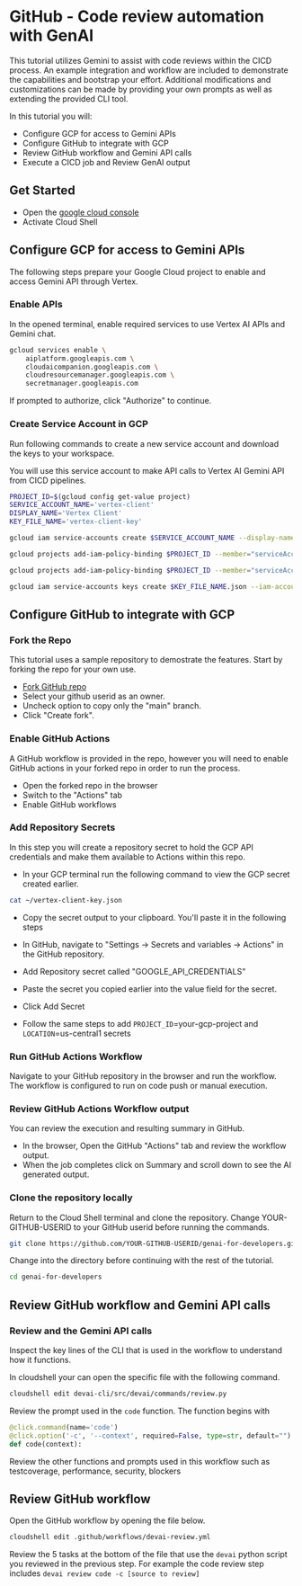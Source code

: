 # GitHub - Code review automation with GenAI

This tutorial utilizes Gemini to assist with code reviews within the CICD process. An example integration and workflow are included to demonstrate the capabilities and bootstrap your effort. Additional modifications and customizations can be made by providing your own prompts as well as extending the provided CLI tool.

In this tutorial you will:

- Configure GCP for access to Gemini APIs
- Configure GitHub to integrate with GCP
- Review GitHub workflow and Gemini API calls
- Execute a CICD job and Review GenAI output

## Get Started

- Open the [google cloud console](https://console.cloud.google.com/)
- Activate Cloud Shell

## Configure GCP for access to Gemini APIs

The following steps prepare your Google Cloud project to enable and access Gemini API through Vertex.

### Enable APIs

In the opened terminal, enable required services to use Vertex AI APIs and Gemini chat.

```sh
gcloud services enable \
    aiplatform.googleapis.com \
    cloudaicompanion.googleapis.com \
    cloudresourcemanager.googleapis.com \
    secretmanager.googleapis.com
```

If prompted to authorize, click "Authorize" to continue.

### Create Service Account in GCP

Run following commands to create a new service account and download the keys to your workspace.

You will use this service account to make API calls to Vertex AI Gemini API from CICD pipelines.

```sh
PROJECT_ID=$(gcloud config get-value project)
SERVICE_ACCOUNT_NAME='vertex-client'
DISPLAY_NAME='Vertex Client'
KEY_FILE_NAME='vertex-client-key'

gcloud iam service-accounts create $SERVICE_ACCOUNT_NAME --display-name "$DISPLAY_NAME"

gcloud projects add-iam-policy-binding $PROJECT_ID --member="serviceAccount:$SERVICE_ACCOUNT_NAME@$PROJECT_ID.iam.gserviceaccount.com" --role="roles/aiplatform.admin" --condition None

gcloud projects add-iam-policy-binding $PROJECT_ID --member="serviceAccount:$SERVICE_ACCOUNT_NAME@$PROJECT_ID.iam.gserviceaccount.com" --role="roles/secretmanager.secretAccessor" --condition None

gcloud iam service-accounts keys create $KEY_FILE_NAME.json --iam-account=$SERVICE_ACCOUNT_NAME@$PROJECT_ID.iam.gserviceaccount.com
```

## Configure GitHub to integrate with GCP

### Fork the Repo

This tutorial uses a sample repository to demostrate the features. Start by forking the repo for your own use. 

- [Fork GitHub repo](https://github.com/GoogleCloudPlatform/genai-for-developers/fork)
- Select your github userid as an owner.
- Uncheck option to copy only the "main" branch.
- Click "Create fork".

### Enable GitHub Actions

A GitHub workflow is provided in the repo, however you will need to enable GitHub actions in your forked repo in order to run the process.

- Open the forked repo in the browser
- Switch to the "Actions" tab
- Enable GitHub workflows

### Add Repository Secrets

In this step you will create a repository secret to hold the GCP API credentials and make them available to Actions within this repo.

- In your GCP terminal run the following command to view the GCP secret created earlier.

```sh
cat ~/vertex-client-key.json
```

- Copy the secret output to your clipboard. You'll paste it in the following steps

- In GitHub, navigate to "Settings -> Secrets and variables -> Actions" in the GitHub repository.
- Add Repository secret called "GOOGLE_API_CREDENTIALS"
- Paste the secret you copied earlier into the value field for the secret.
- Click Add Secret
- Follow the same steps to add `PROJECT_ID`=your-gcp-project and `LOCATION`=us-central1 secrets

### Run GitHub Actions Workflow

Navigate to your GitHub repository in the browser and run the workflow.
The workflow is configured to run on code push or manual execution.

### Review GitHub Actions Workflow output

You can review the execution and resulting summary in GitHub.

- In the browser, Open the GitHub "Actions" tab and review the workflow output.
- When the job completes click on Summary and scroll down to see the AI generated output.


### Clone the repository locally

Return to the Cloud Shell terminal and clone the repository.
Change YOUR-GITHUB-USERID to your GitHub userid before running the commands.

```sh
git clone https://github.com/YOUR-GITHUB-USERID/genai-for-developers.git 
```

Change into the directory before continuing with the rest of the tutorial.

```sh
cd genai-for-developers
```

## Review GitHub workflow and Gemini API calls

### Review and the Gemini API calls

Inspect the key lines of the CLI that is used in the workflow to understand how it functions.

In cloudshell your can open the specific file with the following command.

```sh
cloudshell edit devai-cli/src/devai/commands/review.py 
```

Review the prompt used in the `code` function. The function begins with

```py
@click.command(name='code')
@click.option('-c', '--context', required=False, type=str, default="")
def code(context):
```

Review the other functions and prompts used in this workflow such as testcoverage, performance, security, blockers

## Review GitHub workflow

Open the GitHub workflow by opening the file below.

```sh
cloudshell edit .github/workflows/devai-review.yml 
```

Review the 5 tasks at the bottom of the file that use the `devai` python script you reviewed in the previous step. For example the code review step includes `devai review code -c [source to review]`
